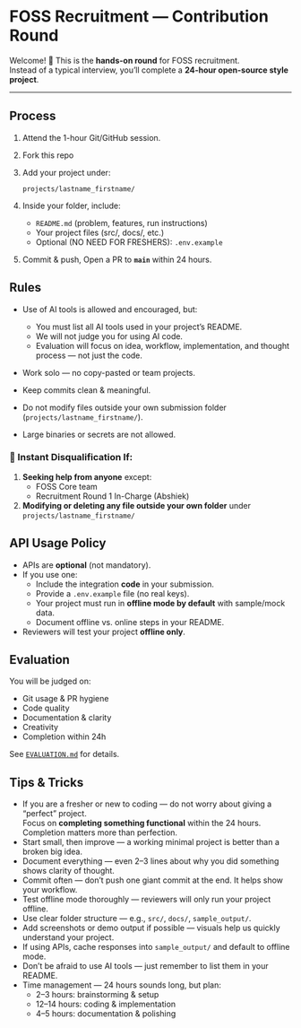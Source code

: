 # FOSS Recruitment — Contribution Round

Welcome! 🎉 This is the **hands-on round** for FOSS recruitment.  
Instead of a typical interview, you’ll complete a **24-hour open-source style project**.

---

## Process
1. Attend the 1-hour Git/GitHub session.
2. Fork this repo 

4. Add your project under:
   ```
   projects/lastname_firstname/
   ```
5. Inside your folder, include:
   - `README.md` (problem, features, run instructions)
   - Your project files (src/, docs/, etc.)
   - Optional (NO NEED FOR FRESHERS): `.env.example`
6. Commit & push, Open a PR to **`main`** within 24 hours.

## Rules
- Use of AI tools is allowed and encouraged, but:
  - You must list all AI tools used in your project’s README.
  - We will not judge you for using AI code.
  - Evaluation will focus on idea, workflow, implementation, and thought process — not just the code.

- Work solo — no copy-pasted or team projects.
- Keep commits clean & meaningful.
- Do not modify files outside your own submission folder (`projects/lastname_firstname/`).
- Large binaries or secrets are not allowed.


### 🚨 Instant Disqualification If:
1. **Seeking help from anyone** except:
   - FOSS Core team
   - Recruitment Round 1 In-Charge (Abshiek)
2. **Modifying or deleting any file outside your own folder** under `projects/lastname_firstname/`

## API Usage Policy
- APIs are **optional** (not mandatory).  
- If you use one:
  - Include the integration **code** in your submission.
  - Provide a `.env.example` file (no real keys).
  - Your project must run in **offline mode by default** with sample/mock data.
  - Document offline vs. online steps in your README.
- Reviewers will test your project **offline only**.

## Evaluation
You will be judged on:
- Git usage & PR hygiene
- Code quality
- Documentation & clarity
- Creativity
- Completion within 24h

See [`EVALUATION.md`](./EVALUATION.md) for details.

## Tips & Tricks

- If you are a fresher or new to coding — do not worry about giving a “perfect” project.  
  Focus on **completing something functional** within the 24 hours. Completion matters more than perfection.
- Start small, then improve — a working minimal project is better than a broken big idea.
- Document everything — even 2–3 lines about why you did something shows clarity of thought.
- Commit often — don’t push one giant commit at the end. It helps show your workflow.
- Test offline mode thoroughly — reviewers will only run your project offline.
- Use clear folder structure — e.g., `src/`, `docs/`, `sample_output/`.
- Add screenshots or demo output if possible — visuals help us quickly understand your project.
- If using APIs, cache responses into `sample_output/` and default to offline mode.
- Don’t be afraid to use AI tools — just remember to list them in your README.
- Time management — 24 hours sounds long, but plan:  
  - 2–3 hours: brainstorming & setup  
  - 12–14 hours: coding & implementation  
  - 4–5 hours: documentation & polishing
